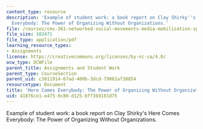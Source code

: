 ```yaml
---
content_type: resource
description: 'Example of student work: a book report on Clay Shirky''s Here Comes
  Everybody: The Power of Organizing Without Organizations.'
file: /courses/cms-361-networked-social-movements-media-mobilization-spring-2014/41876ce1e4759c80d125bff369181d75_MITCMS_361S14_BookReprtHCE.pdf
file_size: 102471
file_type: application/pdf
learning_resource_types:
- Assignments
license: https://creativecommons.org/licenses/by-nc-sa/4.0/
ocw_type: OCWFile
parent_title: Assignments and Student Work
parent_type: CourseSection
parent_uid: c3011914-67ad-400b-3dcd-79061af38854
resourcetype: Document
title: 'Here Comes Everybody: The Power of Organizing Without Organizations'
uid: 41876ce1-e475-9c80-d125-bff369181d75
---
```

Example of student work: a book report on Clay Shirky's Here Comes Everybody: The Power of Organizing Without Organizations.